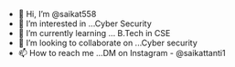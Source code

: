 - 👋 Hi, I’m @saikat558
- 👀 I’m interested in ...Cyber Security
- 🌱 I’m currently learning ... B.Tech in CSE
- 💞️ I’m looking to collaborate on ...Cyber security 
- 📫 How to reach me ...DM on Instagram - @saikattanti1

<!---
saikat558/saikat558 is a ✨ special ✨ repository because its `README.md` (this file) appears on your GitHub profile.
You can click the Preview link to take a look at your changes.
--->
